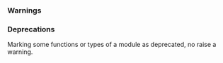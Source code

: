 ### Warnings


### Deprecations

Marking some functions or types of a module as deprecated, no raise a warning.
